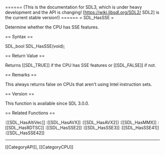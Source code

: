 ====== (This is the documentation for SDL3, which is under heavy development and the API is changing! [https://wiki.libsdl.org/SDL2/ SDL2] is the current stable version!) ======
= SDL_HasSSE =

Determine whether the CPU has SSE features.

== Syntax ==

<syntaxhighlight lang='c'>
SDL_bool SDL_HasSSE(void);
</syntaxhighlight>

== Return Value ==

Returns [[SDL_TRUE]] if the CPU has SSE features or [[SDL_FALSE]] if not.

== Remarks ==

This always returns false on CPUs that aren't using Intel instruction sets.

== Version ==

This function is available since SDL 3.0.0.

== Related Functions ==

:[[SDL_HasAltiVec]]
:[[SDL_HasAVX]]
:[[SDL_HasAVX2]]
:[[SDL_HasMMX]]
:[[SDL_HasRDTSC]]
:[[SDL_HasSSE2]]
:[[SDL_HasSSE3]]
:[[SDL_HasSSE41]]
:[[SDL_HasSSE42]]

----
[[CategoryAPI]], [[CategoryCPU]]


